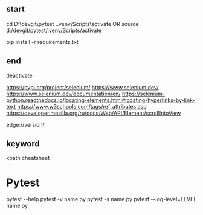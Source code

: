 ## start
cd D:\devgit\pytest
.\.venv\Scripts\activate
OR
source d:/devgit/pytest/.venv/Scripts/activate

pip install -r requirements.txt

## end
deactivate

https://pypi.org/project/selenium/
https://www.selenium.dev/
https://www.selenium.dev/documentation/en/
https://selenium-python.readthedocs.io/locating-elements.html#locating-hyperlinks-by-link-text
https://www.w3schools.com/tags/ref_attributes.asp
https://developer.mozilla.org/ru/docs/Web/API/Element/scrollIntoView

edge://version/

## keyword
xpath cheatsheet

# Pytest
pytest --help
pytest -v name.py
pytest -s name.py
pytest --log-level=LEVEL name.py

